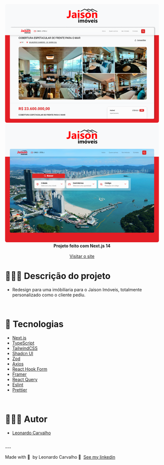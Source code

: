 <div align="center">

<img alt="preview-1" src="https://raw.githubusercontent.com/Leorrc/website-jaison-imoveis/master/images/preview-1.png">

<img alt="preview-2" src="https://raw.githubusercontent.com/Leorrc/website-jaison-imoveis/master/images/preview-2.png">
</div>

<div align="center"><strong>Projeto feito com Next.js 14</strong></div>
<br />
<div align="center">
<a href="https://www.jaisonimoveis.com.br/">Visitar o site</a>
</div>

# 👨🏻‍💻 Descrição do projeto 

- Redesign para uma imóbiliaria para o Jaison Imóveis, totalmente personalizado como o cliente pediu.

<br />

# 🚀 Tecnologias

- [Next.js](https://reactjs.org/)
- [TypeScript](https://www.typescriptlang.org/)
- [TailwindCSS](https://tailwindcss.com/)
- [Shadcn UI](https://ui.shadcn.com/)
- [Zod](https://zod.dev/)
- [Axios](https://axios-http.com/ptbr/docs/intro)
- [React Hook Form](https://react-hook-form.com/)
- [Framer](https://www.framer.com/)
- [React Query](https://react-query.tanstack.com/)
- [Eslint](https://eslint.org/)
- [Prettier](https://prettier.io/)

<br />

# 👨🏻‍💻 Autor

- [Leonardo Carvalho](https://www.linkedin.com/in/leocarvalhodev/)

<br />
---

Made with 💜 &nbsp;by Leonardo Carvalho 👋 &nbsp;[See my linkedin](https://www.linkedin.com/in/leocarvalhodev/)